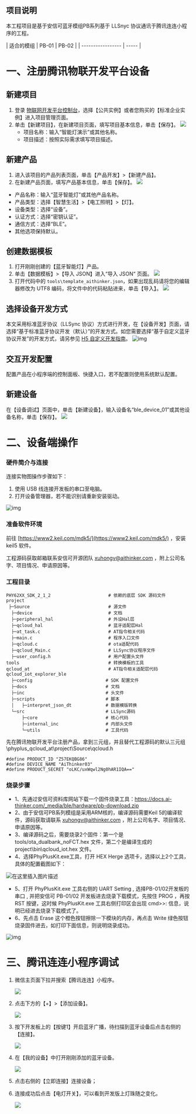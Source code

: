 ## 项目说明

本工程项目是基于安信可蓝牙模组PB系列基于 LLSnyc 协议通讯于腾讯连连小程序的工程。


| 适合的模组 | PB-01 | PB-02 |
| ----------------- | ----- |


# 一、注册腾讯物联开发平台设备

## 新建项目

1. 登录 [物联网开发平台控制台](https://console.cloud.tencent.com/iotexplorer)，选择【公共实例】或者您购买的【标准企业实例】进入项目管理页面。
2. 单击【新建项目】，在新建项目页面，填写项目基本信息，单击【保存】。
   ![](https://main.qcloudimg.com/raw/f0563b753c519742762513455b475a14.png)
   - 项目名称：输入“智能灯演示”或其他名称。
   - 项目描述：按照实际需求填写项目描述。

## 新建产品

1. 进入该项目的产品列表页面，单击【产品开发】>【新建产品】。
2. 在新建产品页面，填写产品基本信息，单击【保存】。
   ![](https://main.qcloudimg.com/raw/c79f0a15f09984e899eedbd2353ec940.png)

- 产品名称：输入“蓝牙智能灯”或其他产品名称。
- 产品类型：选择【智慧生活】>【电工照明】>【灯】。
- 设备类型：选择“设备”。
- 认证方式：选择“密钥认证”。
- 通信方式：选择“BLE”。
- 其他选项保持默认。

## 创建数据模板

1. 打开刚刚创建的【蓝牙智能灯】产品。
2. 单击【数据模板】>【导入 JSON】进入“导入 JSON“ 页面。
   ![](https://main.qcloudimg.com/raw/93e33c2c65d2014f4dfa7af8dd69258d.png)
3. 打开代码中的 `tools\template_aithinker.json`，如果出现乱码请将您的编辑器修改为 UTF8 编码，将文件中的代码粘贴进来，单击【导入】。
   ![](https://main.qcloudimg.com/raw/78901496c73a2c14d9184e8e6c96e8a4.png)

## 选择设备开发方式

本文采用标准蓝牙协议（LLSync 协议）方式进行开发，在【设备开发】页面，请选择“基于标准蓝牙协议开发（默认）”的开发方式。如您需要选择“基于自定义蓝牙协议开发”的开发方式，请另参见 [H5 自定义开发指南](https://cloud.tencent.com/document/product/1081/49028)。
![img](https://main.qcloudimg.com/raw/7a71d99a128a6ab411963b655ea01c5d.png)

## 交互开发配置

配置产品在小程序端的控制面板、快捷入口，若不配置则使用系统默认配置。

## 新建设备

在【设备调试】页面中，单击【新建设备】，输入设备名“ble_device_01”或其他设备名称，单击【保存】。
![](https://main.qcloudimg.com/raw/da1fc4b5adad799cdcc62bf47051b114.jpg)

# 二、设备端操作

### 硬件简介与连接

连接实物图操作步骤如下：

1. 使用 USB 线连接开发板的串口至电脑。
2. 打开设备管理器，若不能识别请重新安装驱动。

![img](docs/3.png)

### 准备软件环境

前往 [https://www2.keil.com/mdk5/](https://www2.keil.com/mdk5/) ，安装 keil5 软件。

工程源码获取邮箱联系安信可开源团队 xuhongv@aithinker.com ，附上公司名字、项目情况、申请原因等。

### 工程目录

```
PHY62XX_SDK_2_1_2                      # 依赖的底层 SDK 源码文件
project
 ├─Source                              # 源文件
  ├─device                             # 文档
  ├─peripheral_hal                     # 外设Hal层
  ├─qcloud_hal                         # 蓝牙适配层Hal
  ├─at_task.c                          # AT指令相关代码
  ├─main.c                             # 程序入口文件
  ├─qcloud.c                           # ota适配代码
  ├─qcloud_Main.c                      # LLSync协议程序文件
  ├─user_config.h                      # 用户配置头文件
tools                                  # 转换模板的工具
qcloud_at                              # AT指令相关适配层代码
qcloud_iot_explorer_ble
  ├─config                            # SDK 配置文件
  ├─docs                              # 文档
  ├─inc                               # 头文件
  ├─scripts                           # 脚本
  │   ├─interpret_json_dt             # 数据模版转换
  └─src                               # LLSync源码
      ├─core                          # 核心代码
      ├─internal_inc                  # 内部头文件
      └─utils                         # 工具代码
```

先在腾讯物联开发平台注册产品，拿到三元组，并且替代工程源码的默认三元组 \phyplus_qcloud_at\project\Source\qcloud.h

```
#define PRODUCT_ID "Z57EKQBG86"
#define DEVICE_NAME "AiThinker03"
#define PRODUCT_SECRET "oLKC/uxWqwl2Ng0hAR1IQA=="
```

### 烧录步骤

- 1、先通过安信可资料库网站下载一个固件烧录工具：https://docs.ai-thinker.com/_media/ble/hardware/pb-download.zip
- 2、由于安信可PB系列模组是采用ARM核的，编译源码需要Keil 5的编译软件，源码获取请联系 xuhongv@aithinker.com ，附上公司名字、项目情况、申请原因等。
- 3、编译源码之后，需要烧录2个固件：第一个是 tools/ota_dualbank_noFCT.hex 文件，第二个是编译生成的 project\bin\qcloud_iot.hex 文件。
- 4、选择PhyPlusKit.exe工具，打开 HEX Herge 选项卡，选择以上2个工具，具体的配置截图如下：

![在这里插入图片描述](docs/1.png)

- 5、打开 PhyPlusKit.exe 工具右侧的 UART Setting , 选择PB-01/02开发板的串口 , 并把安信可 PB-01/02 开发板进去烧录下载模式，先按住 PROG ，再按 RST 按键，这时候 PhyPlusKit.exe 工具右侧打印区会出现 cmd>>: 信息，说明已经进去烧录下载模式了。
- 6、先点击 Erase 这个橙色按钮擦除一下模块的内存，再点击 Write 绿色按钮烧录固件进去，如打印下面信息，则说明烧录成功。

![img](docs/2.png)

# 三、腾讯连连小程序调试

1. 微信主页面下拉并搜索【腾讯连连】小程序。

   ![](https://main.qcloudimg.com/raw/cd595b2b5ae778665b161dea35cd36e3.jpg)
   
2. 点击下方的【+】>【添加设备】。

   ![](https://main.qcloudimg.com/raw/012e816e5c56fd4d310069a5d1db7ddc.jpg)
   
3. 按下开发板上的【按键1】开启蓝牙广播，待扫描到蓝牙设备后点击右侧的【连接】。

   ![](https://main.qcloudimg.com/raw/c8dbbfd7eb1f4a914a320756e3e97107.jpg)
   
4. 在【我的设备】中打开刚刚添加的蓝牙设备。

   ![](https://main.qcloudimg.com/raw/1126a44f8585b769b7f6fea6d118c97d.jpg)
   
5. 点击右侧的【立即连接】连接设备；
   
6. 连接成功后点击【电灯开关】，可以看到开发版上灯珠随之变化。

   ![](docs/4.jpg)
